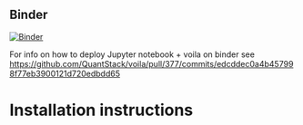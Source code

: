 ## Binder
[![Binder](https://mybinder.org/badge_logo.svg)](https://mybinder.org/v2/gh/lucydot/gui_workshop/master?filepath=%2Fvoila%2Frender%2Fplot_jupyter_widgets.ipynb)

For info on how to deploy Jupyter notebook + voila on binder see https://github.com/QuantStack/voila/pull/377/commits/edcddec0a4b457998f77eb3900121d720edbdd65

# Installation instructions

